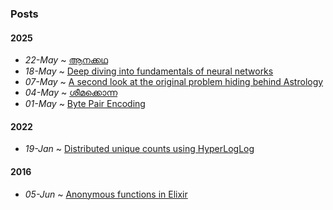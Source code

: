 ### Posts

#### 2025

-   _22-May_ ~ [ആനക്കഥ](#aanakkadha.md)
-   _18-May_ ~ [Deep diving into fundamentals of neural networks](#nn-fundamentals-deepdive.md)
-   _07-May_ ~ [A second look at the original problem hiding behind Astrology](#astrology.md)
-   _04-May_ ~ [ശീമക്കൊന്ന](#sheemakonna.md)
-   _01-May_ ~ [Byte Pair Encoding](#byte-pair-encoding.md)

#### 2022

-   _19-Jan_ ~ [Distributed unique counts using HyperLogLog](#unique-counts-using-hyperloglog.md)

#### 2016

-   _05-Jun_ ~ [Anonymous functions in Elixir](#anonymous-functions-in-elixir.md)
